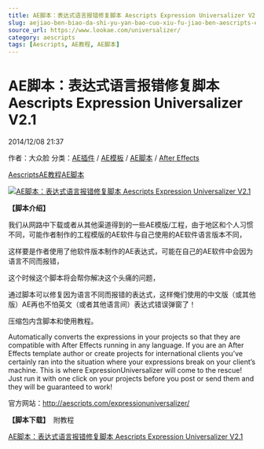 ```yaml
---
title: AE脚本：表达式语言报错修复脚本 Aescripts Expression Universalizer V2.1
slug: aejiao-ben-biao-da-shi-yu-yan-bao-cuo-xiu-fu-jiao-ben-aescripts-expression-universalizer-v2-1
source_url: https://www.lookae.com/universalizer/
category: aescripts
tags: [Aescripts, AE教程, AE脚本]
---
```

# AE脚本：表达式语言报错修复脚本 Aescripts Expression Universalizer V2.1

2014/12/08 21:37

作者：大众脸
分类：[AE插件](https://www.lookae.com/after-effects/aechajian/) / [AE模板](https://www.lookae.com/after-effects/other-after-effects/) / [AE脚本](https://www.lookae.com/after-effects/aescripts/) / [After Effects](https://www.lookae.com/after-effects/)

[Aescripts](https://www.lookae.com/tag/aescripts/)[AE教程](https://www.lookae.com/tag/ae%e6%95%99%e7%a8%8b/)[AE脚本](https://www.lookae.com/tag/ae%e8%84%9a%e6%9c%ac/)

[![AE脚本：表达式语言报错修复脚本 Aescripts Expression Universalizer V2.1](https://www.lookae.com/wp-content/uploads/2014/12/Universalizer.jpg "AE脚本：表达式语言报错修复脚本 Aescripts Expression Universalizer V2.1-LookAE.com")](https://www.lookae.com/wp-content/uploads/2014/12/Universalizer.jpg)

**【脚本介绍】**

我们从网路中下载或者从其他渠道得到的一些AE模版/工程，由于地区和个人习惯不同，可能作者制作的工程模版的AE软件与自己使用的AE软件语言版本不同，

这样要是作者使用了他软件版本制作的AE表达式，可能在自己的AE软件中会因为语言不同而报错，

这个时候这个脚本将会帮你解决这个头痛的问题，

通过脚本可以修复因为语言不同而报错的表达式，这样俺们使用的中文版（或其他版）AE再也不怕英文（或者其他语言间）表达式错误弹窗了！

压缩包内含脚本和使用教程。

Automatically converts the expressions in your projects so that they are compatible with After Effects running in any language. If you are an After Effects template author or create projects for international clients you’ve certainly ran into the situation where your expressions break on your client’s machine. This is where ExpressionUniversalizer will come to the rescue! Just run it with one click on your projects before you post or send them and they will be guaranteed to work!

官方网站：http://aescripts.com/expressionuniversalizer/

**【脚本下载】**  附教程

[AE脚本：表达式语言报错修复脚本 Aescripts Expression Universalizer V2.1](https://www.400gb.com/file/80061847)
